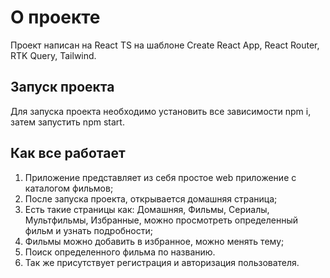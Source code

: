 # О проекте

Проект написан на React TS на шаблоне Create React App, React Router, RTK Query, Tailwind.

## Запуск проекта

Для запуска проекта необходимо установить все зависимости npm i, затем запустить npm start.

## Как все работает

1. Приложение представляет из себя простое web приложение с каталогом фильмов;
2. После запуска проекта, открывается домашняя страница;  
3. Есть такие страницы как: Домашняя, Фильмы, Сериалы, Мультфильмы, Избранные, можно просмотреть определенный фильм и узнать подробности;
4. Фильмы можно добавить в избранное, можно менять тему;
5. Поиск определенного фильма по названию.
6. Так же присутствует регистрация и авторизация пользователя.
